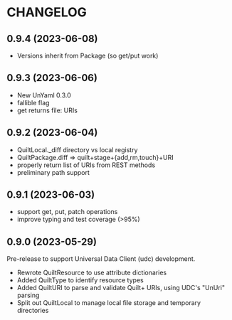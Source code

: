 # CHANGELOG

## 0.9.4 (2023-06-08)

- Versions inherit from Package (so get/put work)

## 0.9.3 (2023-06-06)

- New UnYaml 0.3.0
- fallible flag
- get returns file: URIs

## 0.9.2 (2023-06-04)

- QuiltLocal._diff directory vs local registry
- QuiltPackage.diff => quilt+stage+{add,rm,touch}+URI
- properly return list of URIs from REST methods
- preliminary path support

## 0.9.1 (2023-06-03)

- support get, put, patch operations
- improve typing and test coverage (>95%)

## 0.9.0 (2023-05-29)

Pre-release to support Universal Data Client (udc) development.

- Rewrote QuiltResource to use attribute dictionaries
- Added QuiltType to identify resource types
- Added QuiltURI to parse and validate Quilt+ URIs, using UDC's "UnUri" parsing
- Split out QuiltLocal to manage local file storage and temporary directories
